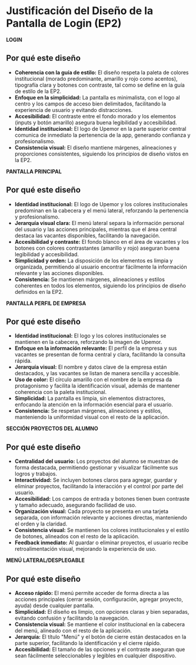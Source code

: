 # Justificación del Diseño de la Pantalla de Login (EP2)

**LOGIN**

## Por qué este diseño
- **Coherencia con la guía de estilo:** El diseño respeta la paleta de colores institucional (morado predominante, amarillo y rojo como acentos), tipografía clara y botones con contraste, tal como se define en la guía de estilo de la EP2.
- **Enfoque en la simplicidad:** La pantalla es minimalista, con el logo al centro y los campos de acceso bien delimitados, facilitando la experiencia de usuario y evitando distracciones.
- **Accesibilidad:** El contraste entre el fondo morado y los elementos (inputs y botón amarillo) asegura buena legibilidad y accesibilidad.
- **Identidad institucional:** El logo de Upemor en la parte superior central comunica de inmediato la pertenencia de la app, generando confianza y profesionalismo.
- **Consistencia visual:** El diseño mantiene márgenes, alineaciones y proporciones consistentes, siguiendo los principios de diseño vistos en la EP2.


**PANTALLA PRINCIPAL**

## Por qué este diseño
- **Identidad institucional:** El logo de Upemor y los colores institucionales predominan en la cabecera y el menú lateral, reforzando la pertenencia y profesionalismo.
- **Jerarquía visual clara:** El menú lateral separa la información personal del usuario y las acciones principales, mientras que el área central destaca las vacantes disponibles, facilitando la navegación.
- **Accesibilidad y contraste:** El fondo blanco en el área de vacantes y los botones con colores contrastantes (amarillo y rojo) aseguran buena legibilidad y accesibilidad.
- **Simplicidad y orden:** La disposición de los elementos es limpia y organizada, permitiendo al usuario encontrar fácilmente la información relevante y las acciones disponibles.
- **Consistencia:** Se mantienen márgenes, alineaciones y estilos coherentes en todos los elementos, siguiendo los principios de diseño definidos en la EP2.


**PANTALLA PERFIL DE EMPRESA**

## Por qué este diseño
- **Identidad institucional:** El logo y los colores institucionales se mantienen en la cabecera, reforzando la imagen de Upemor.
- **Enfoque en la información relevante:** El perfil de la empresa y sus vacantes se presentan de forma central y clara, facilitando la consulta rápida.
- **Jerarquía visual:** El nombre y datos clave de la empresa están destacados, y las vacantes se listan de manera sencilla y accesible.
- **Uso de color:** El círculo amarillo con el nombre de la empresa da protagonismo y facilita la identificación visual, además de mantener coherencia con la paleta institucional.
- **Simplicidad:** La pantalla es limpia, sin elementos distractores, enfocando la atención en la información esencial para el usuario.
- **Consistencia:** Se respetan márgenes, alineaciones y estilos, manteniendo la uniformidad visual con el resto de la aplicación.

**SECCIÓN PROYECTOS DEL ALUMNO**

## Por qué este diseño
- **Centralidad del usuario:** Los proyectos del alumno se muestran de forma destacada, permitiendo gestionar y visualizar fácilmente sus logros y trabajos.
- **Interactividad:** Se incluyen botones claros para agregar, guardar y eliminar proyectos, facilitando la interacción y el control por parte del usuario.
- **Accesibilidad:** Los campos de entrada y botones tienen buen contraste y tamaño adecuado, asegurando facilidad de uso.
- **Organización visual:** Cada proyecto se presenta en una tarjeta separada, con información relevante y acciones directas, manteniendo el orden y la claridad.
- **Consistencia visual:** Se mantienen los colores institucionales y el estilo de botones, alineados con el resto de la aplicación.
- **Feedback inmediato:** Al guardar o eliminar proyectos, el usuario recibe retroalimentación visual, mejorando la experiencia de uso.

**MENÚ LATERAL/DESPLEGABLE**

## Por qué este diseño
- **Acceso rápido:** El menú permite acceder de forma directa a las acciones principales (cerrar sesión, configuración, agregar proyecto, ayuda) desde cualquier pantalla.
- **Simplicidad:** El diseño es limpio, con opciones claras y bien separadas, evitando confusión y facilitando la navegación.
- **Consistencia visual:** Se mantiene el color institucional en la cabecera del menú, alineado con el resto de la aplicación.
- **Jerarquía:** El título "Menú" y el botón de cierre están destacados en la parte superior, facilitando la identificación y el cierre rápido.
- **Accesibilidad:** El tamaño de las opciones y el contraste aseguran que sean fácilmente seleccionables y legibles en cualquier dispositivo.
